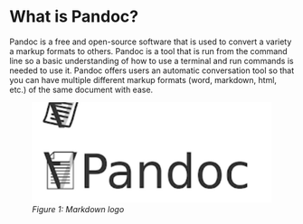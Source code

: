 # What is Pandoc?

Pandoc is a free and open-source software that is used to convert a variety a markup formats to others. Pandoc is a tool that is run from the command line so a basic understanding of how to use a terminal and run commands is needed to use it. Pandoc offers users an automatic conversation tool so that you can have multiple different markup formats (word, markdown, html, etc.) of the same document with ease.

<figure>
    <img src="images/image1.jpg" alt="Markdown logo">
    <figcaption><i>Figure 1: Markdown logo</i></figcaption>
</figure>
